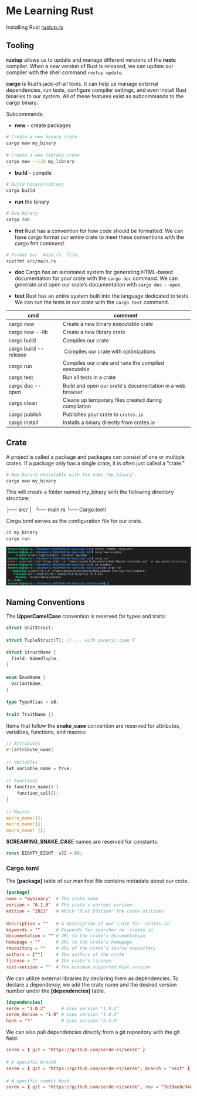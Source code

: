 # Me Learning Rust

Installing Rust [rustup.rs](https://rustup.rs/)

## Tooling

**rustup** allows us to update and manage different versions of the **rustc** compiler. When a new version of Rust is released, we can update our compiler with the shell command `rustup update`.

**cargo** is Rust’s jack-of-all tools. It can help us manage external dependencies, run tests, configure compiler settings, and even install Rust binaries to our system. All of these features exist as subcommands to the cargo binary.

Subcommands:

- **new** - create packages

```Bash
# Create a new binary crate
cargo new my_binary
 
# Create a new library crate
cargo new --lib my_library
```

- **build** - compile

```Bash
# Build binary/library
cargo build
```

- **run** the binary

```Bash
# Run binary
cargo run
```

- **fmt** Rust has a convention for how code should be formatted. We can have cargo format our entire crate to meet these conventions with the cargo fmt command.

```Bash
# Format our `main.rs` file.
rustfmt src/main.rs
```

- **doc** Cargo has an automated system for generating HTML-based documentation for your crate with the `cargo doc` command. We can generate and open our crate’s documentation with `cargo doc --open`.

- **test** Rust has an entire system built into the language dedicated to tests. We can run the tests in our crate with the `cargo test` command.

cmd                   |comment
----------------------|---------------------------------------
cargo new             |Create a new binary executable crate
cargo new --lib       | Create a new library crate
cargo build           | Compiles our crate
cargo build --release | Compiles our crate with optimizations
cargo run             | Compiles our crate and runs the compiled executable
cargo test            | Run all tests in a crate
cargo doc --open      | Build and open our crate's documentation in a web browser
cargo clean           | Cleans up temporary files created during compilation
cargo publish         | Publishes your crate to `crates.io`
cargo install         | Installs a binary directly from crates.io

## Crate

 A project is called a package and packages can consist of one or multiple crates. If a package only has a single crate, it is often just called a “crate.”

```Bash
# New binary executable with the name "my_binary".
cargo new my_binary
```

This will create a folder named my_binary with the following directory structure:

├── src/
│  └── main.rs
└── Cargo.toml

_Cargo.toml_ serves as the configuration file for our crate.

```Bash
cd my_binary
cargo run
```

![cargo run](img/00.png)

## Naming Conventions

The **UpperCamelCase** convention is reserved for types and traits:

```Rust
struct UnitStruct;
 
struct TupleStruct(T); // ... with generic type T
 
struct StructName {
  field: NamedTuple,
}
 
enum EnumName {
  VariantName,
}
 
type TypeAlias = u8;
 
trait TraitName {}
```

Items that follow the **snake_case** convention are reserved for attributes, variables, functions, and macros:

```Rust
// Attributes
#![attribute_name]
 
// Variables
let variable_name = true;
 
// Functions
fn function_name() {
    function_call();
}
 
// Macros
macro_name!();
macro_name![];
macro_name! {};
```

**SCREAMING_SNAKE_CAS**E names are reserved for constants:

```Rust
const EIGHTY_EIGHT: u32 = 88;
```

### Cargo.toml

The **[package]** table of our manifest file contains metadata about our crate. 

```Toml
[package]
name = "mybinary"  # The crate name
version = "0.1.0"  # The crate's current version
edition = "2021"   # Which "Rust Edition" the crate utilizes
 
description = ""   # A description of our crate for `crates.io`
keywords = ""      # Keywords for searches on `crates.io`
documentation = "" # URL to the crate's documentation
homepage = ""      # URL to the crate's homepage
repository = ""    # URL of the crate's source repository
authors = [""]     # The authors of the crate
license = ""       # The crate's license
rust-version = ""  # The minimum supported Rust version
```

We can utilize external libraries by declaring them as dependencies. To declare a dependency, we add the crate name and the desired version number under the **[dependencies]** table.

```Toml
[dependencies]
serde = "1.0.2"      # Uses version "1.0.2"
serde_derive = "1.0" # Uses version "1.0.X"
heck = "*"           # Uses version "X.X.X"
```

We can also pull dependencies directly from a git repository with the git field:

```Toml
serde = { git = "https://github.com/serde-rs/serde" }
 
# A specific branch
serde = { git = "https://github.com/serde-rs/serde", branch = "next" }
 
# A specific commit hash
serde = { git = "https://github.com/serde-rs/serde", rev = "7e19ae8c9486a3bbbe51f1befb05edee94c454f9" }
```
